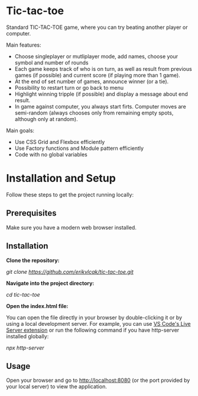 # Tic-tac-toe

Standard TIC-TAC-TOE game, where you can try beating another player or computer.

Main features:
- Choose singleplayer or mutliplayer mode, add names, choose your symbol and number of rounds
- Each game keeps track of who is on turn, as well as result from previous games (if possible) and current score (if playing more than 1 game).
- At the end of set number of games, announce winner (or a tie).
- Possibility to restart turn or go back to menu
- Highlight winning tripple (if possible) and display a message about end result.
- In game against computer, you always start firts. Computer moves are semi-random (always chooses only from remaining empty spots, although only at random).

Main goals:
- Use CSS Grid and Flexbox efficiently
- Use Factory functions and Module pattern efficiently
- Code with no global variables
  
# Installation and Setup

Follow these steps to get the project running locally:

Prerequisites
-
Make sure you have a modern web browser installed.

Installation
-
**Clone the repository:**

*git clone https://github.com/erikvlcak/tic-tac-toe.git*

**Navigate into the project directory:**

*cd tic-tac-toe*

**Open the index.html file:**

You can open the file directly in your browser by double-clicking it or by using a local development server. For example, you can use [VS Code's Live Server extension](https://marketplace.visualstudio.com/items?itemName=ritwickdey.LiveServer) or run the following command if you have http-server installed globally:

*npx http-server*

Usage
-
Open your browser and go to [http://localhost:8080](http://localhost:8080) (or the port provided by your local server) to view the application.
